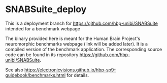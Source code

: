 # SNABSuite_deploy
This is a deployment branch for https://github.com/hbp-unibi/SNABSuite intended for a benchmark webpage

The binary provided here is meant for the Human Brain Project's neuromorphic benchmarks webpage (link will be added later). It is a compiled version of the benchmark application. The corresponding source code can be found in its repository https://github.com/hbp-unibi/SNABSuite. 

See also https://electronicvisions.github.io/hbp-sp9-guidebook/benchmarks.html for details.
